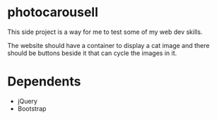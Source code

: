 # photocarousell

This side project is a way for me to test some of my web dev skills.

The website should have a container to display a cat image and there should be buttons beside it that can cycle the images in it.

# Dependents
* jQuery
* Bootstrap

